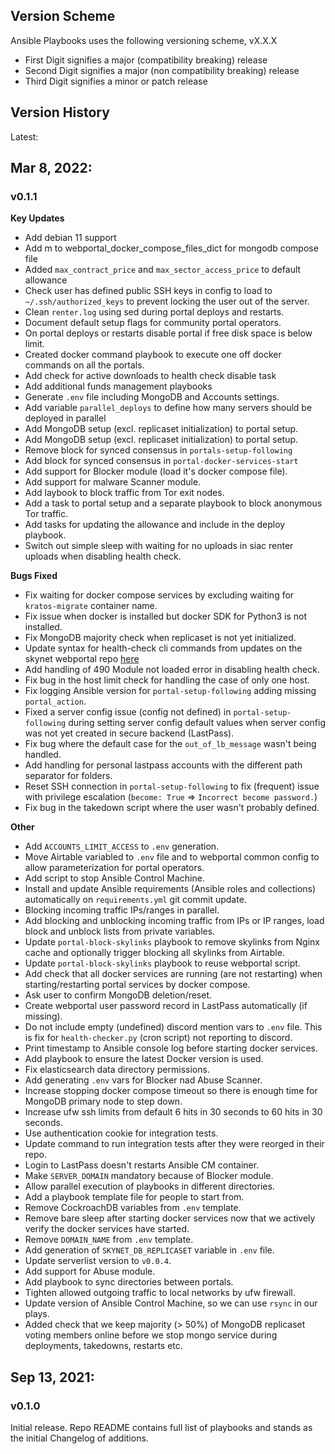 Version Scheme
--------------
Ansible Playbooks uses the following versioning scheme, vX.X.X
 - First Digit signifies a major (compatibility breaking) release
 - Second Digit signifies a major (non compatibility breaking) release
 - Third Digit signifies a minor or patch release

Version History
---------------

Latest:

## Mar 8, 2022:
### v0.1.1
**Key Updates**
- Add debian 11 support
- Add m to webportal_docker_compose_files_dict for mongodb compose file
- Added `max_contract_price` and `max_sector_access_price` to default allowance
- Check user has defined public SSH keys in config to load to
  `~/.ssh/authorized_keys` to prevent locking the user out of the server.
- Clean `renter.log` using sed during portal deploys and restarts.
- Document default setup flags for community portal operators.
- On portal deploys or restarts disable portal if free disk space is below
  limit.
- Created docker command playbook to execute one off docker commands on all the
  portals.
- Add check for active downloads to health check disable task
- Add additional funds management playbooks
- Generate `.env` file including MongoDB and Accounts settings.
- Add variable `parallel_deploys` to define how many servers should be deployed in parallel
- Add MongoDB setup (excl. replicaset initialization) to portal setup.
- Add MongoDB setup (excl. replicaset initialization) to portal setup.
- Remove block for synced consensus in `portals-setup-following`
- Add block for synced consensus in `portal-docker-services-start`
- Add support for Blocker module (load it's docker compose file).
- Add support for malware Scanner module.
- Add laybook to block traffic from Tor exit nodes.
- Add a task to portal setup and a separate playbook to block anonymous Tor
  traffic.
- Add tasks for updating the allowance and include in the deploy playbook.
- Switch out simple sleep with waiting for no uploads in siac renter uploads
  when disabling health check.

**Bugs Fixed**
- Fix waiting for docker compose services by excluding waiting for
  `kratos-migrate` container name.
- Fix issue when docker is installed but docker SDK for Python3 is not
  installed.
- Fix MongoDB majority check when replicaset is not yet initialized.
- Update syntax for health-check cli commands from updates on the skynet
  webportal repo [here](https://github.com/SkynetLabs/skynet-webportal/pull/1179)
- Add handling of 490 Module not loaded error in disabling health check.
- Fix bug in the host limit check for handling the case of only one host.
- Fix logging Ansible version for `portal-setup-following` adding missing
  `portal_action`.
- Fixed a server config issue (config not defined) in `portal-setup-following`
  during setting server config default values when server config was not yet
  created in secure backend (LastPass).
- Fix bug where the default case for the `out_of_lb_message` wasn't being
  handled.
- Add handling for personal lastpass accounts with the different path separator for folders.
- Reset SSH connection in `portal-setup-following` to fix (frequent) issue with
  privilege escalation (`become: True` => `Incorrect become password.`)
- Fix bug in the takedown script where the user wasn't probably defined.

**Other**
- Add `ACCOUNTS_LIMIT_ACCESS` to `.env` generation.
- Move Airtable variabled to `.env` file and to webportal common config to
  allow parameterization for portal operators.
- Add script to stop Ansible Control Machine.
- Install and update Ansible requirements (Ansible roles and collections)
  automatically on `requirements.yml` git commit update.
- Blocking incoming traffic IPs/ranges in parallel.
- Add blocking and unblocking incoming traffic from IPs or IP ranges, load
  block and unblock lists from private variables.
- Update `portal-block-skylinks` playbook to remove skylinks from Nginx cache
  and optionally trigger blocking all skylinks from Airtable.
- Update `portal-block-skylinks` playbook to reuse webportal script.
- Add check that all docker services are running (are not restarting) when
  starting/restarting portal services by docker compose.
- Ask user to confirm MongoDB deletion/reset.
- Create webportal user password record in LastPass automatically (if missing).
- Do not include empty (undefined) discord mention vars to `.env` file. This is
  fix for `health-checker.py` (cron script) not reporting to discord.
- Print timestamp to Ansible console log before starting docker services.
- Add playbook to ensure the latest Docker version is used.
- Fix elasticsearch data directory permissions.
- Add generating `.env` vars for Blocker nad Abuse Scanner.
- Increase stopping docker compose timeout so there is enough time for MongoDB
  primary node to step down.
- Increase ufw ssh limits from default 6 hits in 30 seconds to 60 hits in 30
  seconds.
- Use authentication cookie for integration tests.
- Update command to run integration tests after they were reorged in their
  repo.
- Login to LastPass doesn't restarts Ansible CM container.
- Make `SERVER_DOMAIN` mandatory because of Blocker module.
- Allow parallel execution of playbooks in different directories.
- Add a playbook template file for people to start from.
- Remove CockroachDB variables from `.env` template.
- Remove bare sleep after starting docker services now that we actively verify
  the docker services have started.
- Remove `DOMAIN_NAME` from `.env` template.
- Add generation of `SKYNET_DB_REPLICASET` variable in `.env` file.
- Update serverlist version to `v0.0.4`.
- Add support for Abuse module.
- Add playbook to sync directories between portals.
- Tighten allowed outgoing traffic to local networks by ufw firewall.
- Update version of Ansible Control Machine, so we can use `rsync` in our plays.
- Added check that we keep majority (> 50%) of MongoDB replicaset voting
  members online before we stop mongo service during deployments, takedowns,
  restarts etc.

## Sep 13, 2021:
### v0.1.0
Initial release. Repo README contains full list of playbooks and stands as the
initial Changelog of additions.
